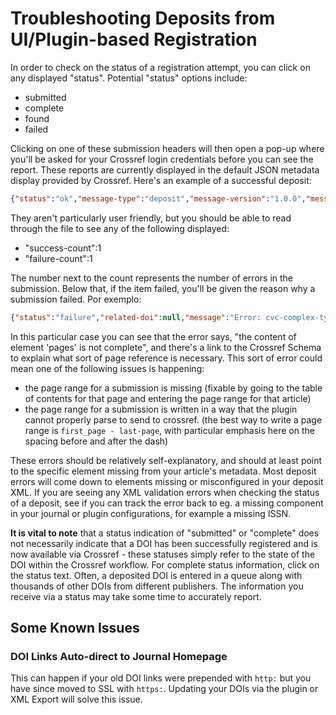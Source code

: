 # Troubleshooting Deposits from UI/Plugin-based Registration

In order to check on the status of a registration attempt, you can click on any displayed "status". Potential "status" options include:

- submitted
- complete
- found
- failed

Clicking on one of these submission headers will then open a pop-up where you'll be asked for your Crossref login credentials before you can see the report. These reports are currently displayed in the default JSON metadata display provided by Crossref. Here's an example of a successful deposit:

```JSON
{"status":"ok","message-type":"deposit","message-version":"1.0.0","message":{"handoff":{"try-count":1,"delay-millis":2718.2818284590453,"status":"completed","timestamp":1462884657918},"dois":["10.4138\/atlgeol.2015.017"],"parent":null,"filename":null,"submitted-at":"Tue May 10 08:50:57 EDT 2016","status":"completed","length":4368,"content-type":"application\/vnd.crossref.deposit+xml","pingback-url":null,"submission":{"submission-id":"1392711272","batch-id":"79bb76da-e0db-4bfb-9586-5f90ed6a9230","record-count":1,"success-count":1,"warning-count":0,"failure-count":0,"messages":[{"status":"success","related-doi":"10.4138\/atlgeol.2015.017","message":"Successfully updated","message-types":[]}]},"test":false,"owner":"atgeo","batch-id":"79bb76da-e0db-4bfb-9586-5f90ed6a9230"}}
```

They aren't particularly user friendly, but you should be able to read through the file to see any of the following displayed:

- "success-count":1
- "failure-count":1

The number next to the count represents the number of errors in the submission. Below that, if the item failed, you'll be given the reason why a submission failed. Por exemplo:

```JSON
{"status":"failure","related-doi":null,"message":"Error: cvc-complex-type.2.4.b: The content of element 'pages' is not complete. One of '{\"http:\/\/www.crossref.org\/schema\/4.3.6\":first_page}' is expected. Error: cvc-complex-type.2.4.b: The content of element 'pages' is not complete. One of '{\"http:\/\/www.crossref.org\/schema\/4.3.6\":first_page}' is expected.","message-types":[]}]},"test":false,"owner":"tesl","batch-id":"abd48f64-c670-4569-b3d7-e6249927f917"}
```

In this particular case you can see that the error says, "the content of element 'pages' is not complete", and there's a link to the Crossref Schema to explain what sort of page reference is necessary. This sort of error could mean one of the following issues is happening:

- the page range for a submission is missing (fixable by going to the table of contents for that page and entering the page range for that article)
- the page range for a submission is written in a way that the plugin cannot properly parse to send to crossref. (the best way to write a page range is `first_page - last-page`, with particular emphasis here on the spacing before and after the dash)

These errors should be relatively self-explanatory, and should at least point to the specific element missing from your article's metadata. Most deposit errors will come down to elements missing or misconfigured in your deposit XML. If you are seeing any XML validation errors when checking the status of a deposit, see if you can track the error back to eg. a missing component in your journal or plugin configurations, for example a missing ISSN.

**It is vital to note** that a status indication of "submitted" or "complete" does not necessarily indicate that a DOI has been successfully registered and is now available via Crossref - these statuses simply refer to the state of the DOI within the Crossref workflow. For complete status information, click on the status text. Often, a deposited DOI is entered in a queue along with thousands of other DOIs from different publishers. The information you receive via a status may take some time to accurately report.

## Some Known Issues

### DOI Links Auto-direct to Journal Homepage

This can happen if your old DOI links were prepended with `http:` but you have since moved to SSL with `https:`. Updating your DOIs via the plugin or XML Export will solve this issue. 
